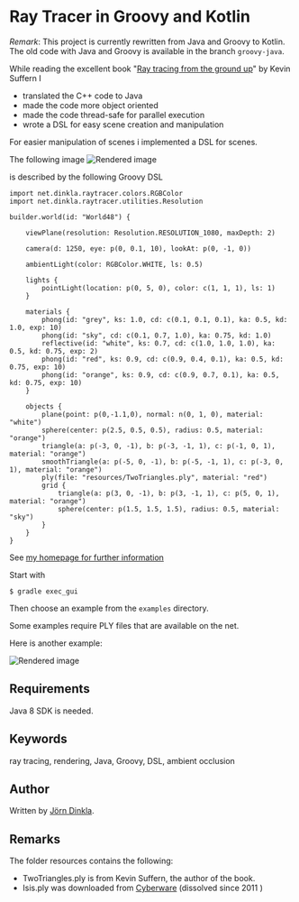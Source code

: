 Ray Tracer in Groovy and Kotlin
=============================

*Remark*: This project is currently rewritten from Java and Groovy to Kotlin. The old code with Java and Groovy is available in the branch `groovy-java`.

While reading the excellent book
"[Ray tracing from the ground up](http://www.raytracegroundup.com/)"
by Kevin Suffern I

* translated the C++ code to Java
* made the code more object oriented
* made the code thread-safe for parallel execution
* wrote a DSL for easy scene creation and manipulation

For easier manipulation of scenes i implemented a DSL for scenes.

The following image
![Rendered image](http://dinkla.net/images/rendered/BasicExample.png)

is described by the following Groovy DSL

```
import net.dinkla.raytracer.colors.RGBColor
import net.dinkla.raytracer.utilities.Resolution

builder.world(id: "World48") {

    viewPlane(resolution: Resolution.RESOLUTION_1080, maxDepth: 2)

    camera(d: 1250, eye: p(0, 0.1, 10), lookAt: p(0, -1, 0))

    ambientLight(color: RGBColor.WHITE, ls: 0.5)

    lights {
        pointLight(location: p(0, 5, 0), color: c(1, 1, 1), ls: 1)
    }

    materials {
        phong(id: "grey", ks: 1.0, cd: c(0.1, 0.1, 0.1), ka: 0.5, kd: 1.0, exp: 10)
        phong(id: "sky", cd: c(0.1, 0.7, 1.0), ka: 0.75, kd: 1.0)
        reflective(id: "white", ks: 0.7, cd: c(1.0, 1.0, 1.0), ka: 0.5, kd: 0.75, exp: 2)
        phong(id: "red", ks: 0.9, cd: c(0.9, 0.4, 0.1), ka: 0.5, kd: 0.75, exp: 10)
        phong(id: "orange", ks: 0.9, cd: c(0.9, 0.7, 0.1), ka: 0.5, kd: 0.75, exp: 10)
    }

    objects {
        plane(point: p(0,-1.1,0), normal: n(0, 1, 0), material: "white")
        sphere(center: p(2.5, 0.5, 0.5), radius: 0.5, material: "orange")
        triangle(a: p(-3, 0, -1), b: p(-3, -1, 1), c: p(-1, 0, 1), material: "orange")
        smoothTriangle(a: p(-5, 0, -1), b: p(-5, -1, 1), c: p(-3, 0, 1), material: "orange")
        ply(file: "resources/TwoTriangles.ply", material: "red")
        grid {
            triangle(a: p(3, 0, -1), b: p(3, -1, 1), c: p(5, 0, 1), material: "orange")
            sphere(center: p(1.5, 1.5, 1.5), radius: 0.5, material: "sky")
        }
    }
}
```

See [my homepage for further information](http://dinkla.net/de/programming/groovy-rendering.html)


Start with

```
$ gradle exec_gui
```

Then choose an example from the `examples` directory.

Some examples require PLY files that are available on the net.

Here is another example:

![Rendered image](http://dinkla.net/images/rendered/VariousObjectsWithReflections.png)

Requirements
--------

Java 8 SDK is needed.

Keywords
--------
ray tracing, rendering, Java, Groovy, DSL, ambient occlusion

Author
------
Written by [Jörn Dinkla](http://www.dinkla.net).

Remarks
-------
The folder resources contains the following:

* TwoTriangles.ply is from Kevin Suffern, the author of the book.
* Isis.ply was downloaded from [Cyberware](http://cyberware.com/) (dissolved since 2011 )


